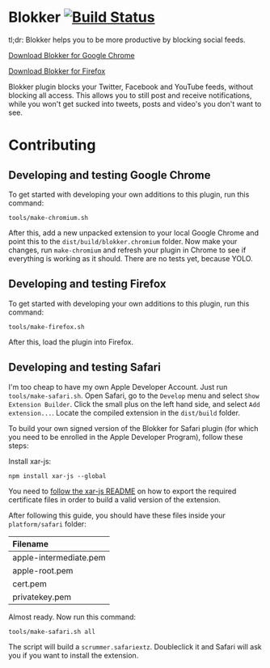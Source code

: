 # Blokker [![Build Status](https://travis-ci.org/rickpastoor/blokker.svg?branch=master)](https://travis-ci.org/rickpastoor/blokker)

tl;dr: Blokker helps you to be more productive by blocking social feeds.

[Download Blokker for Google Chrome](https://chrome.google.com/webstore/detail/blokker/nfbccglabkpcibhpnjlodhncnlggpkka)

[Download Blokker for Firefox](https://addons.mozilla.org/en-US/firefox/addon/blokker/)

Blokker plugin blocks your Twitter, Facebook and YouTube feeds, without blocking all access.
This allows you to still post and receive notifications, while you won't get sucked
into tweets, posts and video's you don't want to see.

# Contributing

## Developing and testing Google Chrome

To get started with developing your own additions to this plugin, run this command:

```
tools/make-chromium.sh
```

After this, add a new unpacked extension to your local Google Chrome and point this to the `dist/build/blokker.chromium` folder. Now make your changes, run `make-chromium` and refresh your plugin
in Chrome to see if everything is working as it should. There are no tests yet, because YOLO.

## Developing and testing Firefox

To get started with developing your own additions to this plugin, run this command:

```
tools/make-firefox.sh
```

After this, load the plugin into Firefox.

## Developing and testing Safari

I'm too cheap to have my own Apple Developer Account. Just run `tools/make-safari.sh`. Open Safari, go to the `Develop` menu and select `Show Extension Builder`. Click the small plus on the left hand side, and select `Add extension...`. Locate the compiled extension in the `dist/build` folder.

To build your own signed version of the Blokker for Safari plugin (for which you need to be enrolled in the Apple Developer Program), follow these steps:

Install xar-js:

```
npm install xar-js --global
```

You need to [follow the xar-js README](https://github.com/robertknight/xar-js#building-a-safari-extension) on how to export the required certificate files in order to build a valid version of the extension.

After following this guide, you should have these files inside your `platform/safari` folder:

| Filename               |
|:-----------------------|
| apple-intermediate.pem |
| apple-root.pem         |
| cert.pem               |
| privatekey.pem         |

Almost ready. Now run this command:

```
tools/make-safari.sh all
```

The script will build a `scrummer.safariextz`. Doubleclick it and Safari will ask you if you want to install the extension.
